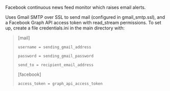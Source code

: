 Facebook continuous news feed monitor which raises email alerts.

Uses Gmail SMTP over SSL to send mail (configured in gmail_smtp.ssl), and a Facebook Graph API access token with read_stream permissions. To set up, create a file credentials.ini in the main directory with:

> [mail]
>
>     username = sending_gmail_address
>
>     password = sending_gmail_password
>
>     send_to = recipient_email_address
>
>
> [facebook]
>
>     access_token = graph_api_access_token

